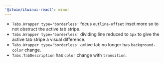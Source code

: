 ```yaml
---
'@itwin/itwinui-react': minor
---
```


- `Tabs.Wrapper type='borderless'` focus `outline-offset` inset more so to not obstruct the active tab stripe.
- `Tabs.Wrapper type='borderless'` dividing line reduced to `1px` to give the active tab stripe a visual difference.
- `Tabs.Wrapper type='borderless'` active tab no longer has `background-color` change.
- `Tabs.TabDescription` has `color` change with `transition`.
